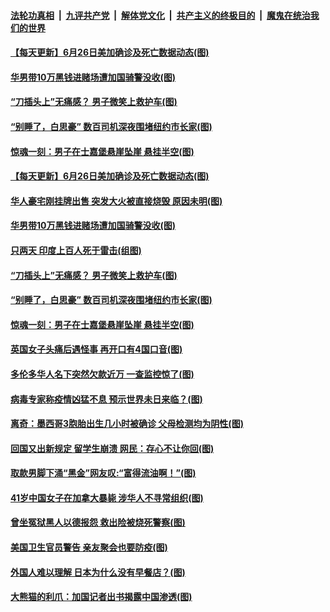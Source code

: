 ####  [法轮功真相](../../../../basic/blob/master/README.md?t=06271402) &nbsp;|&nbsp; [九评共产党](../../../../9ping.md/blob/master/README.md?t=06271402) &nbsp;|&nbsp; [解体党文化](../../../../jtdwh.md/blob/master/README.md?t=06271402)  &nbsp;|&nbsp; [共产主义的终极目的](../../../../gczydzjmd.md/blob/master/README.md?t=06271402) &nbsp;|&nbsp; [魔鬼在统治我们的世界](../../../../mgztzwmdsj.md/blob/master/README.md?t=06271402) 

#### [【每天更新】6月26日美加确诊及死亡数据动态(图)](../pages/p3/935173.md?t=06271402) 


#### [华男带10万黑钱进赌场遭加国骑警没收(图)](../pages/p3/937751.md?t=06271402) 

#### [“刀插头上”无痛感？ 男子微笑上救护车(图)](../pages/p3/937804.md?t=06271402) 

#### [“别睡了，白思豪” 数百司机深夜围堵纽约市长家(图)](../pages/p3/937787.md?t=06271402) 

#### [惊魂一刻：男子在士嘉堡悬崖坠崖 悬挂半空(图)](../pages/p3/937784.md?t=06271402) 

#### [【每天更新】6月26日美加确诊及死亡数据动态(图)](../pages/p3/935173.md?t=06271402) 


#### [华人豪宅刚挂牌出售 突发大火被直接烧毁 原因未明(图)](../pages/p3/937810.md?t=06271402) 

#### [华男带10万黑钱进赌场遭加国骑警没收(图)](../pages/p3/937751.md?t=06271402) 

#### [只两天 印度上百人死于雷击(组图)](../pages/p3/937821.md?t=06271402) 

#### [“刀插头上”无痛感？ 男子微笑上救护车(图)](../pages/p3/937804.md?t=06271402) 

#### [“别睡了，白思豪” 数百司机深夜围堵纽约市长家(图)](../pages/p3/937787.md?t=06271402) 

#### [惊魂一刻：男子在士嘉堡悬崖坠崖 悬挂半空(图)](../pages/p3/937784.md?t=06271402) 

#### [英国女子头痛后遇怪事 再开口有4国口音(图)](../pages/p3/937712.md?t=06271402) 

#### [多伦多华人名下突然欠款近万 一查监控惊了(图)](../pages/p3/937707.md?t=06271402) 

#### [病毒专家称疫情凶猛不息 预示世界未日来临？(图)](../pages/p3/937704.md?t=06271402) 

#### [离奇：墨西哥3胞胎出生几小时被确诊 父母检测均为阴性(图)](../pages/p3/937681.md?t=06271402) 

#### [回国又出新规定 留学生崩溃 网民：存心不让你回(图)](../pages/p3/937673.md?t=06271402) 

#### [取款男脚下涌“黑金”网友叹:“富得流油啊！”(图)](../pages/p3/937535.md?t=06271402) 

#### [41岁中国女子在加拿大暴毙 涉华人不寻常组织(图)](../pages/p3/937634.md?t=06271402) 


#### [曾坐冤狱黑人以德报怨 救出险被烧死警察(图)](../pages/p3/937616.md?t=06271402) 

#### [美国卫生官员警告 亲友聚会也要防疫(图)](../pages/p3/937612.md?t=06271402) 

#### [外国人难以理解 日本为什么没有早餐店？(图)](../pages/p3/937391.md?t=06271402) 

#### [大熊猫的利爪：加国记者出书揭露中国渗透(图)](../pages/p3/937585.md?t=06271402) 

